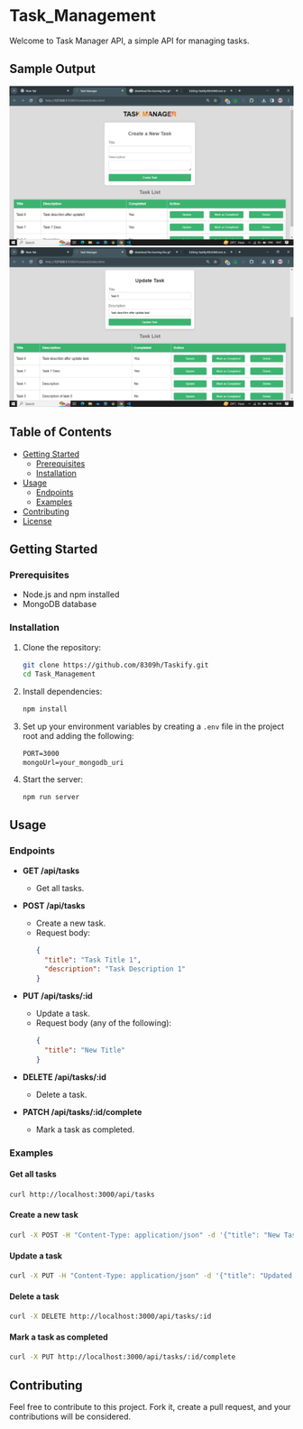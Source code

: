 # Task_Management

Welcome to Task Manager API, a simple API for managing tasks.

## Sample Output
![Task Manager Create Task](./Frontend/image/Screenshot%20(302).png)
![Task Manager Update Task](./Frontend/image/Screenshot%20(303).png)


## Table of Contents
- [Getting Started](#getting-started)
  - [Prerequisites](#prerequisites)
  - [Installation](#installation)
- [Usage](#usage)
  - [Endpoints](#endpoints)
  - [Examples](#examples)
- [Contributing](#contributing)
- [License](#license)

## Getting Started

### Prerequisites
- Node.js and npm installed
- MongoDB database

### Installation
1. Clone the repository:
   ```bash
   git clone https://github.com/8309h/Taskify.git
   cd Task_Management
   ```

2. Install dependencies:
   ```bash
   npm install
   ```

3. Set up your environment variables by creating a `.env` file in the project root and adding the following:
   ```env
   PORT=3000
   mongoUrl=your_mongodb_uri
   ```

4. Start the server:
   ```bash
   npm run server
   ```

## Usage

### Endpoints

- **GET /api/tasks**
  - Get all tasks.

- **POST /api/tasks**
  - Create a new task.
  - Request body:
    ```json
    {
      "title": "Task Title 1",
      "description": "Task Description 1"
    }
    ```

- **PUT /api/tasks/:id**
  - Update a task.
  - Request body (any of the following):
    ```json
    {
      "title": "New Title"
    }
    ```

- **DELETE /api/tasks/:id**
  - Delete a task.

- **PATCH /api/tasks/:id/complete**
  - Mark a task as completed.

### Examples

#### Get all tasks
```bash
curl http://localhost:3000/api/tasks
```

#### Create a new task
```bash
curl -X POST -H "Content-Type: application/json" -d '{"title": "New Task", "description": "Task Description"}' http://localhost:3000/api/tasks
```

#### Update a task
```bash
curl -X PUT -H "Content-Type: application/json" -d '{"title": "Updated Title"}' http://localhost:3000/api/tasks/:id
```

#### Delete a task
```bash
curl -X DELETE http://localhost:3000/api/tasks/:id
```

#### Mark a task as completed
```bash
curl -X PUT http://localhost:3000/api/tasks/:id/complete
```

## Contributing

Feel free to contribute to this project. Fork it, create a pull request, and your contributions will be considered.



